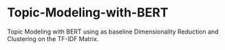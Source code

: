 # Topic-Modeling-with-BERT
Topic Modeling with BERT using as baseline Dimensionality Reduction and Clustering on the TF-IDF Matrix.
